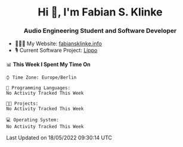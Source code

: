 <h1 align="center">Hi 👋, I'm Fabian S. Klinke</h1>
<h3 align="center">Audio Engineering Student and Software Developer</h3>

- 👨🏻‍💻 My Website: [fabiansklinke.info](https://fabiansklinke.info)
- 🎙 Current Software Project: [Lippo](https://klinkeaudio.com)

<!--START_SECTION:waka-->
📊 **This Week I Spent My Time On** 

```text
⌚︎ Time Zone: Europe/Berlin

💬 Programming Languages: 
No Activity Tracked This Week

🐱‍💻 Projects: 
No Activity Tracked This Week

💻 Operating System: 
No Activity Tracked This Week

```


 Last Updated on 18/05/2022 09:30:14 UTC
<!--END_SECTION:waka-->
